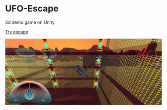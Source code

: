 # UFO-Escape
3d demo game on Unity.

[Try escape](https://simmer.io/@VaSiAl/ufo-escape)

![Game Root](https://github.com/icecolla/UFO-Escape/blob/main/Recordings/Screen.png)
